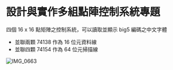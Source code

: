 # 設計與實作多組點陣控制系統專題

四個 16 x 16 點矩陣之控制系統，可以讀取並顯示 big5 編碼之中文字體

- 並聯兩顆 74138 作為 16 位元資料線
- 並聯四顆 74154 作為 64 位元掃描線

![IMG_0663](https://github.com/zyx1121/esp32.display/assets/98001197/bfc765c1-9e5f-4761-9545-4a15c7133001)
